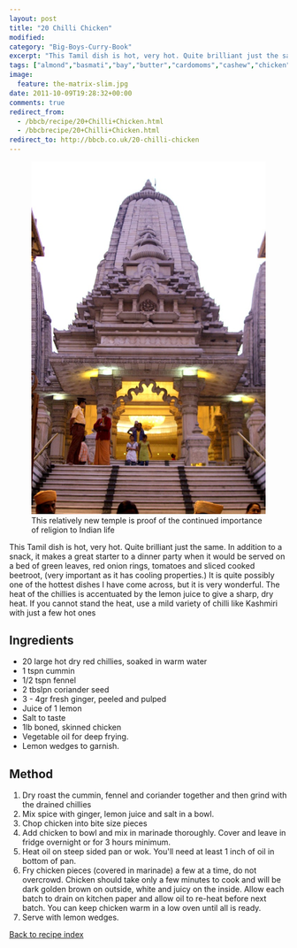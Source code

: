 ```yaml
---
layout: post
title: "20 Chilli Chicken"
modified:
category: "Big-Boys-Curry-Book"
excerpt: "This Tamil dish is hot, very hot. Quite brilliant just the same. In addition to"
tags: ["almond","basmati","bay","butter","cardomoms","cashew","chicken","cinnamon","cloves","cumin","ghee","lamb","mace","nuts","pepper","rice","saffron","turmeric"]
image:
  feature: the-matrix-slim.jpg
date: 2011-10-09T19:28:32+00:00
comments: true
redirect_from: 
  - /bbcb/recipe/20+Chilli+Chicken.html
  - /bbcbrecipe/20+Chilli+Chicken.html
redirect_to: http://bbcb.co.uk/20-chilli-chicken
---
```


<figure>
	<a href="/images/bbcb/pict1475.jpg" alt="Temple, Calcutta, India" title="Temple, Calcutta, India &#169; Ashley Kitson 13/09/2011"><img src="/images/bbcb/pict1475.jpg"/></a>
	<figcaption>This relatively new temple is proof of the continued importance of religion to Indian life</figcaption>
</figure>

This Tamil dish is hot, very hot. Quite brilliant just the same. In addition to a snack, it makes a great starter to a dinner party when it would be served on a bed of green leaves, red onion rings, tomatoes and sliced cooked beetroot, (very important as it has cooling properties.) It is quite possibly one of the hottest dishes I have come across, but it is very wonderful. The heat of the chillies is accentuated by the lemon juice to give a sharp, dry heat. If you cannot stand the heat, use a mild variety of chilli like Kashmiri with just a few hot ones
        
## Ingredients
        
<ul><li>20 large hot dry red chillies, soaked in warm water</li><li>1 tspn cummin</li><li>1/2 tspn fennel</li><li>2 tbslpn coriander seed</li><li>3 - 4gr fresh ginger, peeled and pulped</li><li>Juice of 1 lemon</li><li>Salt to taste</li><li>1lb boned, skinned chicken</li><li>Vegetable oil for deep frying.</li><li>Lemon wedges to garnish.</li></ul>
        
## Method

<ol><li>Dry roast the cummin, fennel and coriander together and then grind with the drained chillies</li><li>Mix spice with ginger, lemon juice and salt in a bowl.</li><li>Chop chicken into bite size pieces</li><li>Add chicken to bowl and mix in marinade thoroughly. Cover and leave in fridge overnight or for 3 hours minimum.</li><li>Heat oil on steep sided pan or wok. You'll need at least 1 inch of oil in bottom of pan.</li><li>Fry chicken pieces (covered in marinade) a few at a time, do not overcrowd. Chicken should take only a few minutes to cook and will be dark golden brown on outside, white and    juicy on the inside. Allow each batch to drain on kitchen paper and allow oil to re-heat before next batch. You can keep chicken warm in a low oven until all is ready.</li><li>Serve with lemon wedges.</li></ol>   

<a href="/bbcb">Back to recipe index</a>      